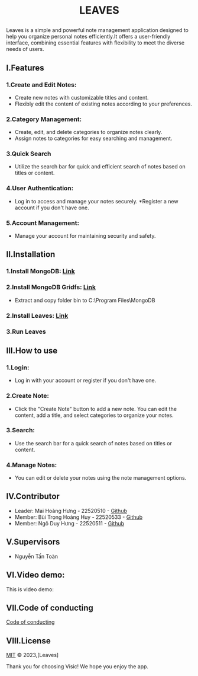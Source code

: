 <div id="Top"></div>

# <p align="center"> LEAVES</p>
Leaves is a simple and powerful note management application designed to help you organize personal notes efficiently.It offers a user-friendly interface, combining essential features with flexibility to meet the diverse needs of users.



## I.Features
### 1.Create and Edit Notes: 
* Create new notes with customizable titles and content.
* Flexibly edit the content of existing notes according to your preferences.
### 2.Category Management:
* Create, edit, and delete categories to organize notes clearly.
* Assign notes to categories for easy searching and management.
### 3.Quick Search
* Utilize the search bar for quick and efficient search of notes based on titles or content.
### 4.User Authentication:
* Log in to access and manage your notes securely.
*Register a new account if you don't have one.
### 5.Account Management:
* Manage your account for maintaining security and safety.
## II.Installation
### 1.Install MongoDB: [Link](https://www.mongodb.com/try/download/community)
### 2.Install MongoDB Gridfs: [Link](https://www.mongodb.com/try/download/database-tools)
* Extract and copy folder bin to C:\Program Files\MongoDB
### 2.Install Leaves: [Link](https://drive.google.com/drive/folders/1RUWJhM2mHd4e0UYsyAVGJwh3b_N-h-Ul)
### 3.Run Leaves
## III.How to use
### 1.Login: 
* Log in with your account or register if you don't have one.
### 2.Create Note:
* Click the "Create Note" button to add a new note. You can edit the content, add a title, and select categories to organize your notes.
### 3.Search:
* Use the search bar for a quick search of notes based on titles or content.
### 4.Manage Notes:
* You can edit or delete your notes using the note management options.
## IV.Contributor
- Leader: Mai Hoàng Hưng - 22520510 - [Github](https://github.com/HungMaiHoang)
- Member: Bùi Trọng Hoàng Huy - 22520533 - [Github](https://github.com/BuiTrongHoangHuy)
- Member: Ngô Duy Hưng - 22520511 - [Github](https://github.com/NgoDuyHung2305)
## V.Supervisors
- Nguyễn Tấn Toàn
## VI.Video demo:
This is video demo:
## VII.Code of conducting
[Code of conducting](https://github.com/HungMaiHoang/IT008-NotetakingApp/blob/main/Code%20of%20conducting)

## VIII.License
[MIT](https://github.com/HungMaiHoang/IT008-NotetakingApp/blob/main/LICENSE) © 2023,[Leaves]

Thank you for choosing Visic! We hope you enjoy the app.

